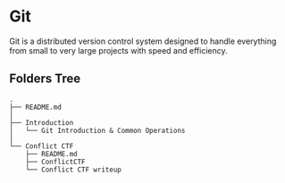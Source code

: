 # Git
Git is a distributed version control system designed to handle everything from small to very large projects with speed and efficiency.

## Folders Tree
```
.
├── README.md
│
├── Introduction
│   └── Git Introduction & Common Operations
│
└── Conflict CTF
    ├── README.md
    ├── ConflictCTF
    └── Conflict CTF writeup
```
